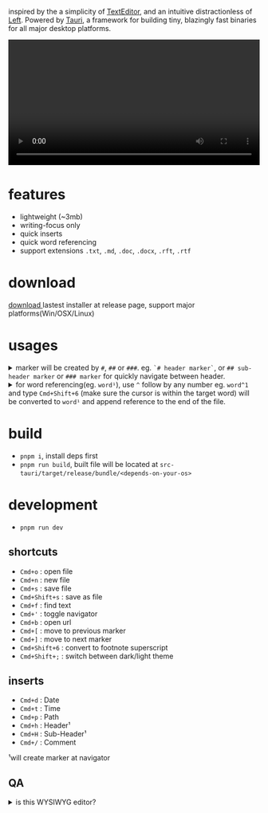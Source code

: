 inspired by the a simplicity of [TextEditor](https://support.apple.com/en-ae/guide/textedit/welcome/mac), and an intuitive distractionless of [Left](https://github.com/hundredrabbits/Left). Powered by [Tauri](https://tauri.app), a framework for building tiny, blazingly fast binaries for all major desktop platforms.

<video alt="jot-demo" width="100%" autoplay loop controls>
  <source src="/media/images/jot/jot-demo.mp4" type="video/mp4">
</video>

# features
- lightweight (~3mb)
- writing-focus only
- quick inserts
- quick word referencing
- support extensions `.txt`, `.md`, `.doc`, `.docx`, `.rft`, `.rtf`

# download
[ download ](https://github.com/karnpapon/jot/releases) lastest installer at release page, support major platforms(Win/OSX/Linux)

# usages
<details><summary>marker will be created by <code>#</code>, <code>##</code> or <code>###</code>. eg. <code>`# header marker`</code>, or <code>## sub-header marker</code> or <code>### marker</code> for quickly navigate between header.</summary><img alt="00" src="/media/images/jot/jot-header-tut.gif"></details>
<details><summary>for word referencing(eg. <code>word¹</code>), use <code>^</code> follow by any number eg. <code>word^1</code> and type <code>Cmd+Shift+6</code> (make sure the cursor is within the target word) will be converted to <code>word¹</code> and append reference to the end of the file.</summary><img alt="00" src="/media/images/jot/jot-ref-tut.gif"></details>

# build
- `pnpm i`, install deps first
- `pnpm run build`, built file will be located at `src-tauri/target/release/bundle/<depends-on-your-os>`

# development
- `pnpm run dev`

## shortcuts
- `Cmd+o` : open file
- `Cmd+n` : new file
- `Cmd+s` : save file
- `Cmd+Shift+s` : save as file
- `Cmd+f` : find text
- `Cmd+'` : toggle navigator
- `Cmd+b` : open url
- `Cmd+[` : move to previous marker
- `Cmd+]` : move to next marker
- `Cmd+Shift+6` : convert to footnote superscript
- `Cmd+Shift+;` : switch between dark/light theme

## inserts

- `Cmd+d` : Date
- `Cmd+t` : Time
- `Cmd+p` : Path
- `Cmd+h` : Header¹
- `Cmd+H` : Sub-Header¹
- `Cmd+/` : Comment

¹will create marker at navigator

## QA

<details><summary>is this WYSIWYG editor?</summary>it intentionally designed to focus on distractionless writing, thus <code>textarea</code> is being used. in this sense, <code>jot</code> is NOT a WYSIWYG editor.</details>
